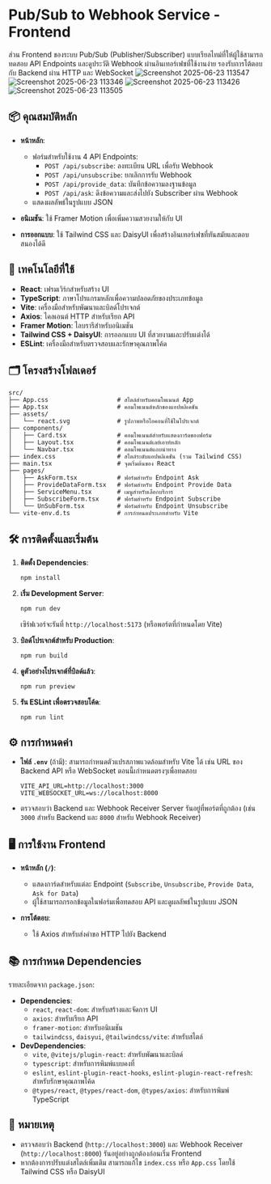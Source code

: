 # Pub/Sub to Webhook Service - Frontend

ส่วน Frontend ของระบบ Pub/Sub (Publisher/Subscriber) แบบเรียลไทม์ที่ให้ผู้ใช้สามารถทดสอบ API Endpoints และดูประวัติ Webhook ผ่านอินเทอร์เฟซที่ใช้งานง่าย รองรับการโต้ตอบกับ Backend ผ่าน HTTP และ WebSocket
![Screenshot 2025-06-23 113547](https://github.com/user-attachments/assets/85c56e6a-b064-445e-970c-7cc14fe40358)
![Screenshot 2025-06-23 113346](https://github.com/user-attachments/assets/2b4a5e75-44e5-4d62-924f-be442b47fc51)
![Screenshot 2025-06-23 113426](https://github.com/user-attachments/assets/3107ee5f-a14a-4b46-b4cc-e3a61237f6dc)
![Screenshot 2025-06-23 113505](https://github.com/user-attachments/assets/ee289a45-b530-4d9a-b50c-6cc442a26446)

## 📦 คุณสมบัติหลัก
- **หน้าหลัก**:
  - ฟอร์มสำหรับใช้งาน 4 API Endpoints:
    - `POST /api/subscribe`: ลงทะเบียน URL เพื่อรับ Webhook
    - `POST /api/unsubscribe`: ยกเลิกการรับ Webhook
    - `POST /api/provide_data`: บันทึกข้อความลงฐานข้อมูล
    - `POST /api/ask`: ดึงข้อความและส่งไปยัง Subscriber ผ่าน Webhook
  - แสดงผลลัพธ์ในรูปแบบ JSON
  
- **อนิเมชัน**: ใช้ Framer Motion เพื่อเพิ่มความสวยงามให้กับ UI
- **การออกแบบ**: ใช้ Tailwind CSS และ DaisyUI เพื่อสร้างอินเทอร์เฟซที่ทันสมัยและตอบสนองได้ดี

## 🔧 เทคโนโลยีที่ใช้
- **React**: เฟรมเวิร์กสำหรับสร้าง UI
- **TypeScript**: ภาษาโปรแกรมหลักเพื่อความปลอดภัยของประเภทข้อมูล
- **Vite**: เครื่องมือสำหรับพัฒนาและบิลด์โปรเจกต์
- **Axios**: ไคลเอนต์ HTTP สำหรับเรียก API
- **Framer Motion**: ไลบรารีสำหรับอนิเมชัน
- **Tailwind CSS + DaisyUI**: การออกแบบ UI ที่สวยงามและปรับแต่งได้
- **ESLint**: เครื่องมือสำหรับตรวจสอบและรักษาคุณภาพโค้ด

## 🗂️ โครงสร้างโฟลเดอร์
```
src/
├── App.css                   # สไตล์สำหรับคอมโพเนนต์ App
├── App.tsx                   # คอมโพเนนต์หลักของแอปพลิเคชัน
├── assets/
│   └── react.svg             # รูปภาพหรือไอคอนที่ใช้ในโปรเจกต์
├── components/
│   ├── Card.tsx              # คอมโพเนนต์สำหรับแสดงการ์ดของฟอร์ม
│   ├── Layout.tsx            # คอมโพเนนต์เลย์เอาท์หลัก
│   └── Navbar.tsx            # คอมโพเนนต์แถบนำทาง
├── index.css                 # สไตล์ระดับแอปพลิเคชัน (รวม Tailwind CSS)
├── main.tsx                  # จุดเริ่มต้นของ React
├── pages/
│   ├── AskForm.tsx           # ฟอร์มสำหรับ Endpoint Ask
│   ├── ProvideDataForm.tsx   # ฟอร์มสำหรับ Endpoint Provide Data
│   ├── ServiceMenu.tsx       # เมนูสำหรับเลือกบริการ
│   ├── SubscribeForm.tsx     # ฟอร์มสำหรับ Endpoint Subscribe
│   └── UnSubForm.tsx         # ฟอร์มสำหรับ Endpoint Unsubscribe
└── vite-env.d.ts             # การกำหนดประเภทสำหรับ Vite
```

## 🛠️ การติดตั้งและเริ่มต้น
1. **ติดตั้ง Dependencies**:
   ```bash
   npm install
   ```

2. **เริ่ม Development Server**:
   ```bash
   npm run dev
   ```
   เซิร์ฟเวอร์จะรันที่ `http://localhost:5173` (หรือพอร์ตที่กำหนดโดย Vite)

3. **บิลด์โปรเจกต์สำหรับ Production**:
   ```bash
   npm run build
   ```

4. **ดูตัวอย่างโปรเจกต์ที่บิลด์แล้ว**:
   ```bash
   npm run preview
   ```

5. **รัน ESLint เพื่อตรวจสอบโค้ด**:
   ```bash
   npm run lint
   ```

## ⚙️ การกำหนดค่า
- **ไฟล์ `.env`** (ถ้ามี): สามารถกำหนดตัวแปรสภาพแวดล้อมสำหรับ Vite ได้ เช่น URL ของ Backend API หรือ WebSocket ตอนนี้เกำหนดตรงๆเพื่อทดสอบ
  ```env
  VITE_API_URL=http://localhost:3000
  VITE_WEBSOCKET_URL=ws://localhost:8000
  ```
- ตรวจสอบว่า Backend และ Webhook Receiver Server รันอยู่ที่พอร์ตที่ถูกต้อง (เช่น `3000` สำหรับ Backend และ `8000` สำหรับ Webhook Receiver)

## 🖥️ การใช้งาน Frontend
- **หน้าหลัก (`/`)**:
  - แสดงการ์ดสำหรับแต่ละ Endpoint (`Subscribe`, `Unsubscribe`, `Provide Data`, `Ask for Data`)
  - ผู้ใช้สามารถกรอกข้อมูลในฟอร์มเพื่อทดสอบ API และดูผลลัพธ์ในรูปแบบ JSON

- **การโต้ตอบ**:
  - ใช้ Axios สำหรับส่งคำขอ HTTP ไปยัง Backend
 

## 📚 การกำหนด Dependencies
รายละเอียดจาก `package.json`:
- **Dependencies**:
  - `react`, `react-dom`: สำหรับสร้างและจัดการ UI
  - `axios`: สำหรับเรียก API
  - `framer-motion`: สำหรับอนิเมชัน
  - `tailwindcss`, `daisyui`, `@tailwindcss/vite`: สำหรับสไตล์
- **DevDependencies**:
  - `vite`, `@vitejs/plugin-react`: สำหรับพัฒนาและบิลด์
  - `typescript`: สำหรับการพิมพ์แบบคงที่
  - `eslint`, `eslint-plugin-react-hooks`, `eslint-plugin-react-refresh`: สำหรับรักษาคุณภาพโค้ด
  - `@types/react`, `@types/react-dom`, `@types/axios`: สำหรับการพิมพ์ TypeScript

## 📝 หมายเหตุ
- ตรวจสอบว่า Backend (`http://localhost:3000`) และ Webhook Receiver (`http://localhost:8000`) รันอยู่อย่างถูกต้องก่อนเริ่ม Frontend
- หากต้องการปรับแต่งสไตล์เพิ่มเติม สามารถแก้ไข `index.css` หรือ `App.css` โดยใช้ Tailwind CSS หรือ DaisyUI


